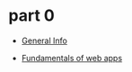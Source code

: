 # part 0

- [General Info](https://fullstackopen.com/en/part0/general_info)

- [Fundamentals of web apps](https://fullstackopen.com/en/part0/fundamentals_of_web_apps)
